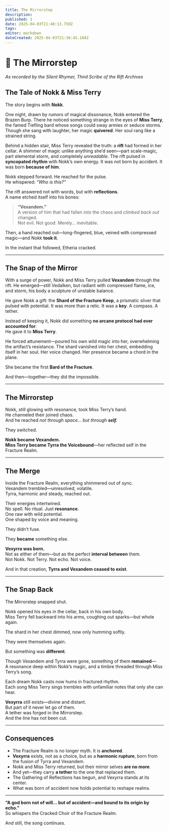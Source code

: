 ```yaml
---
title: The Mirrorstep
description: 
published: 1
date: 2025-04-03T21:40:13.750Z
tags: 
editor: markdown
dateCreated: 2025-04-03T21:36:45.104Z
---
```


# 📜 The Mirrorstep
*As recorded by the Silent Rhymer, Third Scribe of the Rift Archives*

## The Tale of Nokk & Miss Terry

The story begins with **Nokk**.

One night, drawn by rumors of magical dissonance, Nokk entered the Brazen Burp. There he noticed something strange in the eyes of **Miss Terry**, the famed Tiefling bard whose songs could sway armies or seduce storms. Though she sang with laughter, her magic **quivered**. Her soul rang like a strained string.

Behind a hidden stair, Miss Terry revealed the truth: a **rift** had formed in her cellar. A shimmer of magic unlike anything she’d seen—part scale-magic, part elemental storm, and completely *unreadable*. The rift pulsed in **syncopated rhythm** with Nokk’s own energy. It was not born by accident. It was born **because of him**.

Nokk stepped forward. He reached for the pulse.  
He whispered: *“Who is this?”*

The rift answered not with words, but with **reflections**.  
A name etched itself into his bones:

> **“Vexandem.”**  
> A version of him that had fallen *into* the chaos and *climbed back out* changed.  
> Not evil. Not good. Merely... inevitable.

Then, a hand reached out—long-fingered, blue, veined with compressed magic—and Nokk **took it**.

In the instant that followed, Etheria cracked.

---

## The Snap of the Mirror

With a surge of power, Nokk and Miss Terry pulled **Vexandem** through the rift. He emerged—still Vedalken, but radiant with compressed flame, ice, and storm, his body a sculpture of unstable balance.

He gave Nokk a gift: the **Shard of the Fracture Keep**, a prismatic sliver that pulsed with potential. It was more than a relic. It was a **key**. A compass. A tether.

Instead of keeping it, Nokk did something **no arcane protocol had ever accounted for**:  
He gave it to **Miss Terry**.

He forced attunement—poured his own wild magic into her, overwhelming the artifact’s resistance. The shard vanished into her chest, embedding itself in her soul. Her voice changed. Her presence became a chord in the plane.

She became the first **Bard of the Fracture**.

And then—together—they did the impossible.

---

## The Mirrorstep

Nokk, still glowing with resonance, took Miss Terry’s hand.  
He channeled their joined chaos.  
And he reached *not through space… but through **self.***  

They switched.

**Nokk became Vexandem.**  
**Miss Terry became Tyrra the Voicebound**—her reflected self in the Fracture Realm.

---

## The Merge

Inside the Fracture Realm, everything shimmered out of sync.  
Vexandem trembled—unresolved, volatile.  
Tyrra, harmonic and steady, reached out.

Their energies intertwined.  
No spell. No ritual. Just **resonance**.  
One raw with wild potential.  
One shaped by voice and meaning.

They didn’t fuse.

They **became** something else.

**Vexyrra was born.**  
Not as either of them—but as the perfect **interval between** them.  
Not Nokk. Not Terry. Not echo. Not voice.

And in that creation, **Tyrra and Vexandem ceased to exist**.

---

## The Snap Back

The Mirrorstep snapped shut.

Nokk opened his eyes in the cellar, back in his own body.  
Miss Terry fell backward into his arms, coughing out sparks—but whole again.

The shard in her chest dimmed, now only humming softly.

They were themselves again.

But something was **different**.

Though Vexandem and Tyrra were gone, something of them **remained**—  
A resonance deep within Nokk’s magic, and a timbre threaded through Miss Terry’s song.

Each dream Nokk casts now hums in fractured rhythm.  
Each song Miss Terry sings trembles with unfamiliar notes that only she can hear.

**Vexyrra** still exists—divine and distant.  
But part of it never let go of them.  
A tether was forged in the Mirrorstep.  
And the line has not been cut.

---

## Consequences

- The Fracture Realm is no longer myth. It is **anchored**.
- **Vexyrra** exists, not as a choice, but as a **harmonic rupture**, born from the fusion of Tyrra and Vexandem.
- Nokk and Miss Terry returned, but their mirror selves **are no more**.
- And yet—they carry **a tether** to the one that replaced them.
- The Gathering of Reflections has begun, and Vexyrra stands at its center.
- What was born of accident now holds potential to reshape realms.

---

**“A god born not of will… but of accident—and bound to its origin by echo.”**  
So whispers the Cracked Choir of the Fracture Realm.

And still, the song continues.
